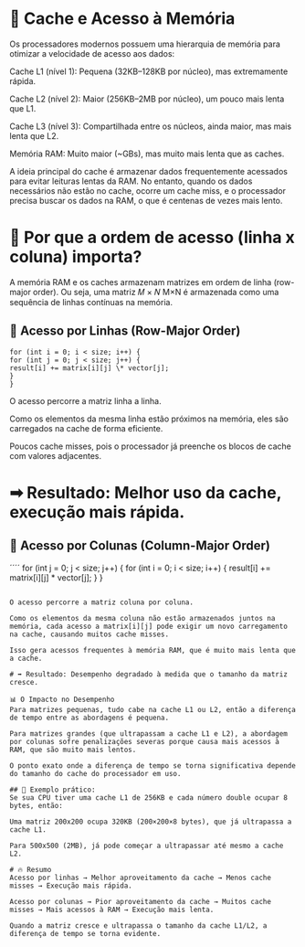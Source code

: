 # 🚀 Cache e Acesso à Memória
Os processadores modernos possuem uma hierarquia de memória para otimizar a velocidade de acesso aos dados:

Cache L1 (nível 1): Pequena (32KB–128KB por núcleo), mas extremamente rápida.

Cache L2 (nível 2): Maior (256KB–2MB por núcleo), um pouco mais lenta que L1.

Cache L3 (nível 3): Compartilhada entre os núcleos, ainda maior, mas mais lenta que L2.

Memória RAM: Muito maior (~GBs), mas muito mais lenta que as caches.

A ideia principal do cache é armazenar dados frequentemente acessados para evitar leituras lentas da RAM. No entanto, quando os dados necessários não estão no cache, ocorre um cache miss, e o processador precisa buscar os dados na RAM, o que é centenas de vezes mais lento.

# 📌 Por que a ordem de acesso (linha x coluna) importa?
A memória RAM e os caches armazenam matrizes em ordem de linha (row-major order). Ou seja, uma matriz
𝑀
×
𝑁
M×N é armazenada como uma sequência de linhas contínuas na memória.

## 🔵 Acesso por Linhas (Row-Major Order)

```
for (int i = 0; i < size; i++) {
for (int j = 0; j < size; j++) {
result[i] += matrix[i][j] \* vector[j];
}
}
```

O acesso percorre a matriz linha a linha.

Como os elementos da mesma linha estão próximos na memória, eles são carregados na cache de forma eficiente.

Poucos cache misses, pois o processador já preenche os blocos de cache com valores adjacentes.

# ➡ Resultado: Melhor uso da cache, execução mais rápida.

## 🔴 Acesso por Colunas (Column-Major Order)

´´´´
for (int j = 0; j < size; j++) {
for (int i = 0; i < size; i++) {
result[i] += matrix[i][j] \* vector[j];
}
}
```

O acesso percorre a matriz coluna por coluna.

Como os elementos da mesma coluna não estão armazenados juntos na memória, cada acesso a matrix[i][j] pode exigir um novo carregamento na cache, causando muitos cache misses.

Isso gera acessos frequentes à memória RAM, que é muito mais lenta que a cache.

# ➡ Resultado: Desempenho degradado à medida que o tamanho da matriz cresce.

📊 O Impacto no Desempenho
Para matrizes pequenas, tudo cabe na cache L1 ou L2, então a diferença de tempo entre as abordagens é pequena.

Para matrizes grandes (que ultrapassam a cache L1 e L2), a abordagem por colunas sofre penalizações severas porque causa mais acessos à RAM, que são muito mais lentos.

O ponto exato onde a diferença de tempo se torna significativa depende do tamanho do cache do processador em uso.

## 🔹 Exemplo prático:
Se sua CPU tiver uma cache L1 de 256KB e cada número double ocupar 8 bytes, então:

Uma matriz 200x200 ocupa 320KB (200×200×8 bytes), que já ultrapassa a cache L1.

Para 500x500 (2MB), já pode começar a ultrapassar até mesmo a cache L2.

# 🔥 Resumo
Acesso por linhas → Melhor aproveitamento da cache → Menos cache misses → Execução mais rápida.

Acesso por colunas → Pior aproveitamento da cache → Muitos cache misses → Mais acessos à RAM → Execução mais lenta.

Quando a matriz cresce e ultrapassa o tamanho da cache L1/L2, a diferença de tempo se torna evidente.
